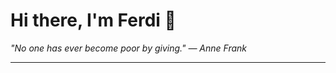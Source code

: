<h1>Hi there, I'm Ferdi 👋</h1>

<p><em>
  "No one has ever become poor by giving." — Anne Frank
</em></p>

---
